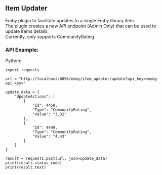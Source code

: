 ## Item Updater

Emby plugin to facilitate updates to a single Emby library item.  
The plugin creates a new API endpoint (Admin Only) that can be used to update items details.  
Currently, only supports CommunityRating  

### API Example:  

Python:  

```
import requests

url = "http://localhost:8096/emby/item_updater/update?api_key=<emby api key>"

update_data = {
	"UpdateActions": [
		{
			"Id": 4450,
			"Type": "CommunityRating",
			"Value": "3.32"
		},
		{
			"Id": 4449,
			"Type": "CommunityRating",
			"Value": "4.43"
		}
	]
}

result = requests.post(url, json=update_data)
print(result.status_code)
print(result.text)

```
